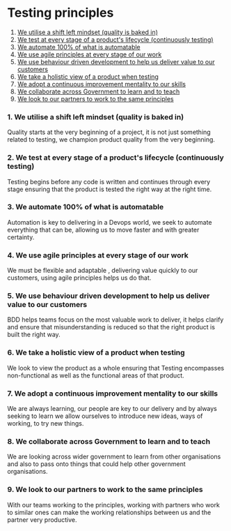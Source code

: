 #
# Testing principles

1. [We utilise a shift left mindset (quality is baked in)](https://ukho-design-system.jgwdns.co.uk/principles/delivery/testing.html#anchor1)
2. [We test at every stage of a product&#39;s lifecycle (continuously testing)](https://ukho-design-system.jgwdns.co.uk/principles/delivery/testing.html#anchor2)
3. [We automate 100% of what is automatable](https://ukho-design-system.jgwdns.co.uk/principles/delivery/testing.html#anchor3)
4. [We use agile principles at every stage of our work](https://ukho-design-system.jgwdns.co.uk/principles/delivery/testing.html#anchor4)
5. [We use behaviour driven development to help us deliver value to our customers](https://ukho-design-system.jgwdns.co.uk/principles/delivery/testing.html#anchor5)
6. [We take a holistic view of a product when testing](https://ukho-design-system.jgwdns.co.uk/principles/delivery/testing.html#anchor6)
7. [We adopt a continuous improvement mentality to our skills](https://ukho-design-system.jgwdns.co.uk/principles/delivery/testing.html#anchor7)
8. [We collaborate across Government to learn and to teach](https://ukho-design-system.jgwdns.co.uk/principles/delivery/testing.html#anchor8)
9. [We look to our partners to work to the same principles](https://ukho-design-system.jgwdns.co.uk/principles/delivery/testing.html#anchor9)

### 1. We utilise a shift left mindset (quality is baked in)

Quality starts at the very beginning of a project, it is not just something related to testing, we champion product quality from the very beginning.

### 2. We test at every stage of a product&#39;s lifecycle (continuously testing)

Testing begins before any code is written and continues through every stage ensuring that the product is tested the right way at the right time.

### 3. We automate 100% of what is automatable

Automation is key to delivering in a Devops world, we seek to automate everything that can be, allowing us to move faster and with greater certainty.

### 4. We use agile principles at every stage of our work

We must be flexible and adaptable , delivering value quickly to our customers, using agile principles helps us do that.

### 5. We use behaviour driven development to help us deliver value to our customers

BDD helps teams focus on the most valuable work to deliver, it helps clarify and ensure that misunderstanding is reduced so that the right product is built the right way.

### 6. We take a holistic view of a product when testing

We look to view the product as a whole ensuring that Testing encompasses non-functional as well as the functional areas of that product.

### 7. We adopt a continuous improvement mentality to our skills

We are always learning, our people are key to our delivery and by always seeking to learn we allow ourselves to introduce new ideas, ways of working, to try new things.

### 8. We collaborate across Government to learn and to teach

We are looking across wider government to learn from other organisations  and also to pass onto things that could help other government organisations.

### 9. We look to our partners to work to the same principles

With our teams working to the principles, working with partners who work to similar ones can make the working relationships between us and the partner very productive.
